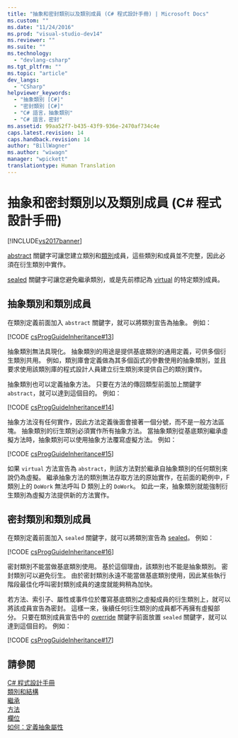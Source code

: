```yaml
---
title: "抽象和密封類別以及類別成員 (C# 程式設計手冊) | Microsoft Docs"
ms.custom: ""
ms.date: "11/24/2016"
ms.prod: "visual-studio-dev14"
ms.reviewer: ""
ms.suite: ""
ms.technology: 
  - "devlang-csharp"
ms.tgt_pltfrm: ""
ms.topic: "article"
dev_langs: 
  - "CSharp"
helpviewer_keywords: 
  - "抽象類別 [C#]"
  - "密封類別 [C#]"
  - "C# 語言，抽象類別"
  - "C# 語言，密封"
ms.assetid: 99aa52f7-b435-43f9-936e-2470af734c4e
caps.latest.revision: 14
caps.handback.revision: 14
author: "BillWagner"
ms.author: "wiwagn"
manager: "wpickett"
translationtype: Human Translation
---
```

# 抽象和密封類別以及類別成員 (C# 程式設計手冊)
[!INCLUDE[vs2017banner](../../../csharp/includes/vs2017banner.md)]

[abstract](../../../csharp/language-reference/keywords/abstract.md) 關鍵字可讓您建立類別和[類別](../../../csharp/language-reference/keywords/class.md)成員，這些類別和成員並不完整，因此必須在衍生類別中實作。  
  
 [sealed](../../../csharp/language-reference/keywords/sealed.md) 關鍵字可讓您避免繼承類別，或是先前標記為 [virtual](../../../csharp/language-reference/keywords/virtual.md) 的特定類別成員。  
  
## 抽象類別和類別成員  
 在類別定義前面加入 `abstract` 關鍵字，就可以將類別宣告為抽象。  例如：  
  
 [!CODE [csProgGuideInheritance#13](../CodeSnippet/VS_Snippets_VBCSharp/csProgGuideInheritance#13)]  
  
 抽象類別無法具現化。  抽象類別的用途是提供基底類別的通用定義，可供多個衍生類別共用。  例如，類別庫會定義做為其多個函式的參數使用的抽象類別，並且要求使用該類別庫的程式設計人員建立衍生類別來提供自己的類別實作。  
  
 抽象類別也可以定義抽象方法。  只要在方法的傳回類型前面加上關鍵字 `abstract`，就可以達到這個目的。  例如：  
  
 [!CODE [csProgGuideInheritance#14](../CodeSnippet/VS_Snippets_VBCSharp/csProgGuideInheritance#14)]  
  
 抽象方法沒有任何實作，因此方法定義後面會接著一個分號，而不是一般方法區塊。  抽象類別的衍生類別必須實作所有抽象方法。  當抽象類別從基底類別繼承虛擬方法時，抽象類別可以使用抽象方法覆寫虛擬方法。  例如：  
  
 [!CODE [csProgGuideInheritance#15](../CodeSnippet/VS_Snippets_VBCSharp/csProgGuideInheritance#15)]  
  
 如果 `virtual` 方法宣告為 `abstract`，則該方法對於繼承自抽象類別的任何類別來說仍為虛擬。  繼承抽象方法的類別無法存取方法的原始實作，在前面的範例中，F 類別上的 `DoWork` 無法呼叫 D 類別上的 `DoWork`。  如此一來，抽象類別就能強制衍生類別為虛擬方法提供新的方法實作。  
  
## 密封類別和類別成員  
 在類別定義前面加入 `sealed` 關鍵字，就可以將類別宣告為 [sealed](../../../csharp/language-reference/keywords/sealed.md)。  例如：  
  
 [!CODE [csProgGuideInheritance#16](../CodeSnippet/VS_Snippets_VBCSharp/csProgGuideInheritance#16)]  
  
 密封類別不能當做基底類別使用。  基於這個理由，該類別也不能是抽象類別。  密封類別可以避免衍生。  由於密封類別永遠不能當做基底類別使用，因此某些執行階段最佳化呼叫密封類別成員的速度就能夠稍為加快。  
  
 若方法、索引子、屬性或事件位於覆寫基底類別之虛擬成員的衍生類別上，就可以將該成員宣告為密封。  這樣一來，後續任何衍生類別的成員都不再擁有虛擬部分。  只要在類別成員宣告中的 [override](../../../csharp/language-reference/keywords/override.md) 關鍵字前面放置 `sealed` 關鍵字，就可以達到這個目的。  例如：  
  
 [!CODE [csProgGuideInheritance#17](../CodeSnippet/VS_Snippets_VBCSharp/csProgGuideInheritance#17)]  
  
## 請參閱  
 [C\# 程式設計手冊](../../../csharp/programming-guide/index.md)   
 [類別和結構](../../../csharp/programming-guide/classes-and-structs/index.md)   
 [繼承](../../../csharp/programming-guide/classes-and-structs/inheritance.md)   
 [方法](../../../csharp/programming-guide/classes-and-structs/methods.md)   
 [欄位](../../../csharp/programming-guide/classes-and-structs/fields.md)   
 [如何：定義抽象屬性](../../../csharp/programming-guide/classes-and-structs/how-to-define-abstract-properties.md)
